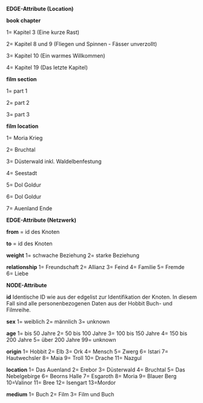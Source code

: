 **EDGE-Attribute (Location)**
<p>
  
**book chapter**
<p>1= Kapitel 3 (Eine kurze Rast)</p>
<p>2= Kapitel 8 und 9 (Fliegen und Spinnen - Fässer unverzollt)</p>
<p>3= Kapitel 10 (Ein warmes Willkommen)</p>
<p>4= Kapitel 19 (Das letzte Kapitel)</p>
<p>

**film section**
<p>1= part 1</p>
<p>2= part 2</p>
<p>3= part 3</p>

**film location**
<p>1= Moria Krieg</p>
<p>2= Bruchtal</p>
<p>3= Düsterwald inkl. Waldelbenfestung</p>
<p>4= Seestadt</p>
<p>5= Dol Goldur</p>
<p>6= Dol Goldur</p>
<p>7= Auenland Ende</p>


**EDGE-Attribute (Netzwerk)**

**from** = id des Knoten

**to** = id des Knoten

**weight**
1= schwache Beziehung
2= starke Beziehung 

**relationship**
1= Freundschaft
2= Allianz 
3= Feind
4= Familie
5= Fremde  
6= Liebe


**NODE-Attribute**

**id**
Identische ID wie aus der edgelist zur Identifikation der Knoten. In diesem Fall sind alle personenbezogenen Daten aus der Hobbit Buch- und Filmreihe.

**sex**
1= weiblich
2= männlich
3= unknown

**age**
1= bis 50 Jahre
2= 50 bis 100 Jahre
3= 100 bis 150 Jahre
4= 150 bis 200 Jahre
5= über 200 Jahre
99= unknown 

**origin**
1= Hobbit
2= Elb
3= Ork
4= Mensch
5= Zwerg
6= Istari
7= Hautwechsler
8= Maia
9= Troll
10= Drache
11= Nazgul

**location**
1= Das Auenland
2= Erebor
3= Düsterwald
4= Bruchtal
5= Das Nebelgebirge
6= Beorns Halle
7= Esgaroth
8= Moria
9= Blauer Berg
10=Valinor
11= Bree
12= Isengart
13=Mordor

**medium**
1= Buch
2= Film
3= Film und Buch
